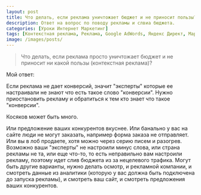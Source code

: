 ```yaml
---
layout: post
title: Что делать, если реклама уничтожает бюджет и не приносит пользы?
description: Ответ на вопрос по поводу рекламы и слвиа бюджета.
categories: [Уроки Интернет Маркетинг]
tags: [Контекстная реклама, Реклама, Google AdWords, Яндекс Директ, Маркетинг]
image: /images/posts/
---
```


<!-- <img src="{{ site.baseurl }}/images/posts/chto-delat-yesli-reklama-unichtozhayet-byudzhet-i-ne-prinosit-polzy.md"
alt="Что делать, если реклама уничтожает бюджет и не приносит ни какой пользы?" title="Ответ на вопрос про реклму">
-->
<blockquote>
Что делать, если реклама просто уничтожает бюджет и не приносит ни какой пользы (контекстная реклама)?
</blockquote>

Мой ответ:

Если реклама не дает конверсий, значит "эксперты" которые ее настраивали не знают что есть такое слово "конверсии". Нужно приостановить рекламу и обратиться к тем кто знает что такое "конверсии". 

Косяков может быть много. 

Или предложение ваших конкурентов вкуснее. Или банально у вас на сайте люди не могут заказать, например форма заказа не отправляет. Или вы в лоб продаете, хотя можно через  серию писем и разогрев. Возможно ваши "эксперты" не настроили минус слова, или страна рекламы не та, или еще что-то, то есть неправильно вам настроили рекламу, поэтому идет слив бюджета из за нецелевого трафика. Могут быть другие варианты, нужно делать осмотр, и рекламной компании, и смотреть данные из аналитики (которую у вас должна быть подключена до запуска рекламы), и смотреть ваш сайт, и смотреть предложения ваших конкурентов.
